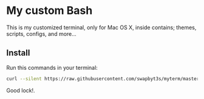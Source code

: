 # My custom Bash

This is my customized terminal, only for Mac OS X, inside contains; themes, scripts, configs, and more...

## Install

Run this commands in your terminal:

```bash
curl --silent https://raw.githubusercontent.com/swapbyt3s/myterm/master/install.sh | /bin/bash
```

Good lock!.
